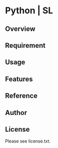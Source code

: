 # Python | SL 

## Overview


## Requirement


## Usage


## Features


## Reference


## Author


## License

Please see license.txt.
